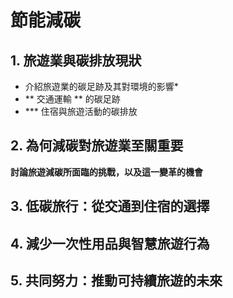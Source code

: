 # 節能減碳
## 1. 旅遊業與碳排放現狀
- 介紹旅遊業的碳足跡及其對環境的影響*
- ** 交通運輸 ** 的碳足跡
- *** 住宿與旅遊活動的碳排放

## 2. 為何減碳對旅遊業至關重要
**討論旅遊減碳所面臨的挑戰，以及這一變革的機會**

## 3. 低碳旅行：從交通到住宿的選擇
## 4. 減少一次性用品與智慧旅遊行為
## 5. 共同努力：推動可持續旅遊的未來

